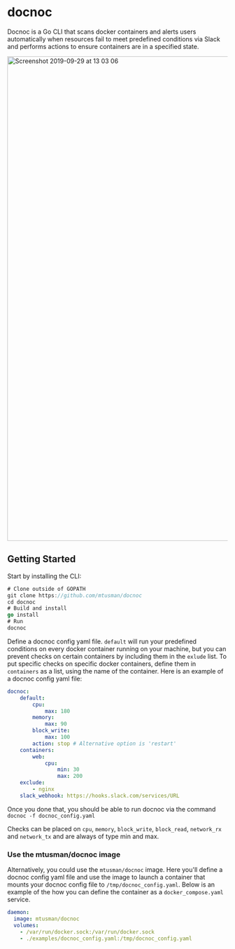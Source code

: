 # docnoc 
Docnoc is a Go CLI that scans docker containers and alerts users automatically when resources fail to meet predefined conditions via Slack and performs actions to ensure containers are in a specified state.

<img width="1106" alt="Screenshot 2019-09-29 at 13 03 06" src="https://user-images.githubusercontent.com/25107174/65832327-edebee00-e2b9-11e9-80ba-15c1223ecb77.png">

## Getting Started
Start by installing the CLI:
```go
# Clone outside of GOPATH
git clone https://github.com/mtusman/docnoc
cd docnoc
# Build and install
go install
# Run
docnoc
````

Define a docnoc config yaml file. `default` will run your predefined conditions on every docker container running on your machine, but you can prevent checks on certain containers by including them in the `exlude` list. To put specific checks on specific docker containers, define them in `containers` as a list, using the name of the container. Here is an example of a docnoc config yaml file:
```yaml
docnoc:
    default:
        cpu:
            max: 180
        memory:
            max: 90
        block_write:
            max: 100
        action: stop # Alternative option is 'restart'
    containers:
        web:
            cpu: 
                min: 30
                max: 200
    exclude:
        - nginx
    slack_webhook: https://hooks.slack.com/services/URL
```

Once you done that, you should be able to run docnoc via the command `docnoc -f docnoc_config.yaml`

Checks can be placed on `cpu`, `memory`, `block_write`, `block_read`, `network_rx` and `network_tx` and are always of type min and max.

### Use the mtusman/docnoc image
Alternatively, you could use the `mtusman/docnoc` image. Here you'll define a docnoc config yaml file and use the image to launch a container that mounts your docnoc config file to `/tmp/docnoc_config.yaml`. Below is an example of the how you can define the container as a `docker_compose.yaml` service.
```yaml
daemon:
  image: mtusman/docnoc
  volumes:
    - /var/run/docker.sock:/var/run/docker.sock
    - ./examples/docnoc_config.yaml:/tmp/docnoc_config.yaml
```
